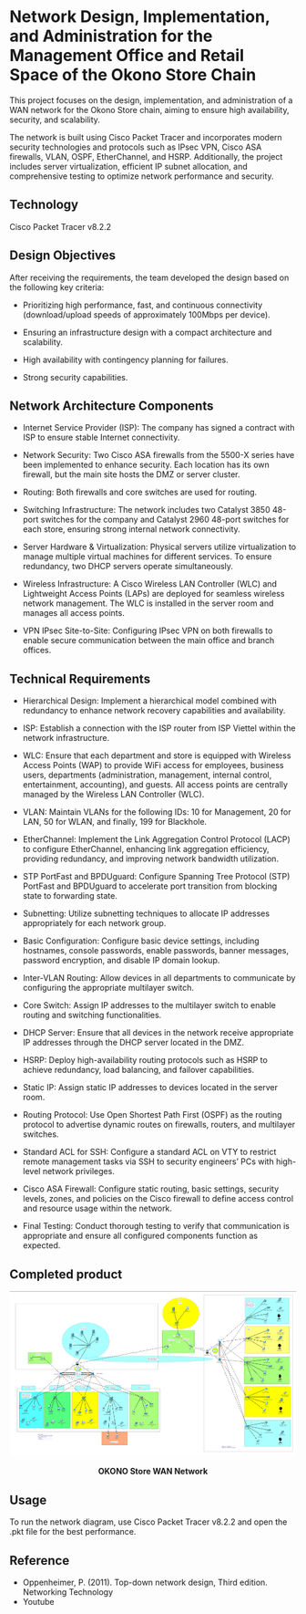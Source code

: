 # Network Design, Implementation, and Administration for the Management Office and Retail Space of the Okono Store Chain

This project focuses on the design, implementation, and administration of a WAN network for the Okono Store chain, aiming to ensure high availability, security, and scalability.

The network is built using Cisco Packet Tracer and incorporates modern security technologies and protocols such as IPsec VPN, Cisco ASA firewalls, VLAN, OSPF, EtherChannel, and HSRP. Additionally, the project includes server virtualization, efficient IP subnet allocation, and comprehensive testing to optimize network performance and security.

## Technology

Cisco Packet Tracer v8.2.2

## Design Objectives

After receiving the requirements, the team developed the design based on the following key criteria:

- Prioritizing high performance, fast, and continuous connectivity (download/upload speeds of approximately 100Mbps per device).

- Ensuring an infrastructure design with a compact architecture and scalability.

- High availability with contingency planning for failures.

- Strong security capabilities.

## Network Architecture Components

- Internet Service Provider (ISP): The company has signed a contract with ISP to ensure stable Internet connectivity.

- Network Security: Two Cisco ASA firewalls from the 5500-X series have been implemented to enhance security. Each location has its own firewall, but the main site hosts the DMZ or server cluster.

- Routing: Both firewalls and core switches are used for routing.

- Switching Infrastructure: The network includes two Catalyst 3850 48-port switches for the company and Catalyst 2960 48-port switches for each store, ensuring strong internal network connectivity.

- Server Hardware & Virtualization: Physical servers utilize virtualization to manage multiple virtual machines for different services. To ensure redundancy, two DHCP servers operate simultaneously.

- Wireless Infrastructure: A Cisco Wireless LAN Controller (WLC) and Lightweight Access Points (LAPs) are deployed for seamless wireless network management. The WLC is installed in the server room and manages all access points.

- VPN IPsec Site-to-Site: Configuring IPsec VPN on both firewalls to enable secure communication between the main office and branch offices.

## Technical Requirements

- Hierarchical Design: Implement a hierarchical model combined with redundancy to enhance network recovery capabilities and availability.

- ISP: Establish a connection with the ISP router from ISP Viettel within the network infrastructure.

- WLC: Ensure that each department and store is equipped with Wireless Access Points (WAP) to provide WiFi access for employees, business users, departments (administration, management, internal control, entertainment, accounting), and guests. All access points are centrally managed by the Wireless LAN Controller (WLC).

- VLAN: Maintain VLANs for the following IDs: 10 for Management, 20 for LAN, 50 for WLAN, and finally, 199 for Blackhole.

- EtherChannel: Implement the Link Aggregation Control Protocol (LACP) to configure EtherChannel, enhancing link aggregation efficiency, providing redundancy, and improving network bandwidth utilization.

- STP PortFast and BPDUguard: Configure Spanning Tree Protocol (STP) PortFast and BPDUguard to accelerate port transition from blocking state to forwarding state.

- Subnetting: Utilize subnetting techniques to allocate IP addresses appropriately for each network group.

- Basic Configuration: Configure basic device settings, including hostnames, console passwords, enable passwords, banner messages, password encryption, and disable IP domain lookup.

- Inter-VLAN Routing: Allow devices in all departments to communicate by configuring the appropriate multilayer switch.

- Core Switch: Assign IP addresses to the multilayer switch to enable routing and switching functionalities.

- DHCP Server: Ensure that all devices in the network receive appropriate IP addresses through the DHCP server located in the DMZ.

- HSRP: Deploy high-availability routing protocols such as HSRP to achieve redundancy, load balancing, and failover capabilities.

- Static IP: Assign static IP addresses to devices located in the server room.

- Routing Protocol: Use Open Shortest Path First (OSPF) as the routing protocol to advertise dynamic routes on firewalls, routers, and multilayer switches.

- Standard ACL for SSH: Configure a standard ACL on VTY to restrict remote management tasks via SSH to security engineers’ PCs with high-level network privileges.

- Cisco ASA Firewall: Configure static routing, basic settings, security levels, zones, and policies on the Cisco firewall to define access control and resource usage within the network.

- Final Testing: Conduct thorough testing to verify that communication is appropriate and ensure all configured components function as expected.

## Completed product

![enterprise_WAN_network](enterprise_WAN_network.png)

<p align="center"><strong>OKONO Store WAN Network</strong></p>

## Usage

To run the network diagram, use Cisco Packet Tracer v8.2.2 and open the .pkt file for the best performance.

## Reference

- Oppenheimer, P. (2011). Top-down network design, Third edition. Networking Technology
- Youtube
